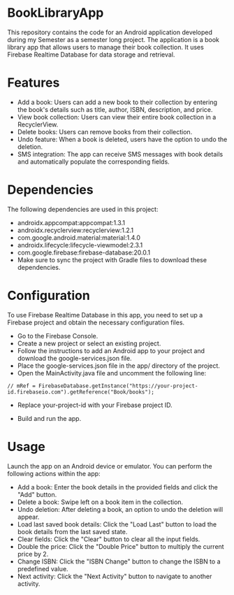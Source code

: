 # BookLibraryApp

This repository contains the code for an Android application developed during my Semester as a semester long project. The application is a book library app that allows users to manage their book collection. It uses Firebase Realtime Database for data storage and retrieval.

# Features

- Add a book: Users can add a new book to their collection by entering the book's details such as title, author, ISBN, description, and price.
- View book collection: Users can view their entire book collection in a RecyclerView.
- Delete books: Users can remove books from their collection.
- Undo feature: When a book is deleted, users have the option to undo the deletion.
- SMS integration: The app can receive SMS messages with book details and automatically populate the corresponding fields.

 # Dependencies

The following dependencies are used in this project:

- androidx.appcompat:appcompat:1.3.1
- androidx.recyclerview:recyclerview:1.2.1
- com.google.android.material:material:1.4.0
- androidx.lifecycle:lifecycle-viewmodel:2.3.1
- com.google.firebase:firebase-database:20.0.1
- Make sure to sync the project with Gradle files to download these dependencies.

# Configuration

To use Firebase Realtime Database in this app, you need to set up a Firebase project and obtain the necessary configuration files.

- Go to the Firebase Console.
- Create a new project or select an existing project.
- Follow the instructions to add an Android app to your project and download the google-services.json file.
- Place the google-services.json file in the app/ directory of the project.
- Open the MainActivity.java file and uncomment the following line:
```
// mRef = FirebaseDatabase.getInstance("https://your-project-id.firebaseio.com").getReference("Book/books");

```
- Replace your-project-id with your Firebase project ID.

- Build and run the app.

# Usage

Launch the app on an Android device or emulator. You can perform the following actions within the app:

- Add a book: Enter the book details in the provided fields and click the "Add" button.
- Delete a book: Swipe left on a book item in the collection.
- Undo deletion: After deleting a book, an option to undo the deletion will appear.
- Load last saved book details: Click the "Load Last" button to load the book details from the last saved state.
- Clear fields: Click the "Clear" button to clear all the input fields.
- Double the price: Click the "Double Price" button to multiply the current price by 2.
- Change ISBN: Click the "ISBN Change" button to change the ISBN to a predefined value.
- Next activity: Click the "Next Activity" button to navigate to another activity.



